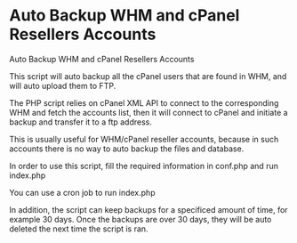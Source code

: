 Auto Backup WHM and cPanel Resellers Accounts
=============================================

Auto Backup WHM and cPanel Resellers Accounts

This script will auto backup all the cPanel users that are found in WHM, and will auto upload them to FTP.

The PHP script relies on cPanel XML API to connect to the corresponding WHM and fetch the accounts list, then it will connect to cPanel and initiate a backup and transfer it to a ftp address.

This is usually useful for WHM/cPanel reseller accounts, because in such accounts there is no way to auto backup the files and database.

In order to use this script, fill the required information in conf.php and run index.php

You can use a cron job to run index.php

In addition, the script can keep backups for a specificed amount of time, for example 30 days. Once the backups are over 30 days, they will be auto deleted the next time the script is ran.
